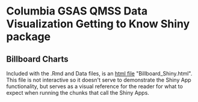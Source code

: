 # Columbia GSAS QMSS Data Visualization Getting to Know Shiny package
## Billboard Charts

Included with the .Rmd and Data files, is an [html file](https://github.com/AdrianVQMSS/Data-Projects/blob/main/Billboard%20Charts/Billboard_Shiny.html)  "Billboard_Shiny.html". This file is not interactive so it doesn't serve to demonstrate the Shiny App functionality, but serves as a visual reference for the reader for what to expect when running the chunks that call the Shiny Apps.